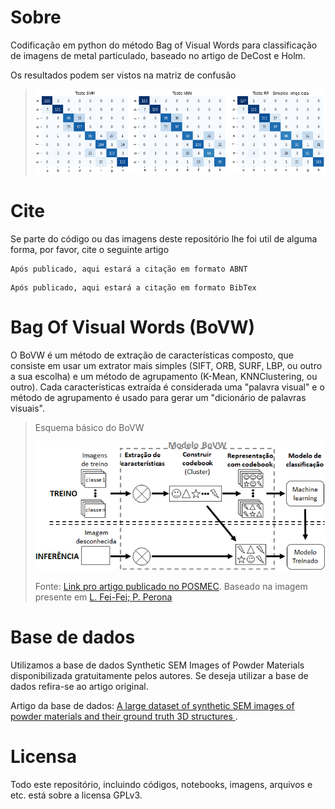 # Sobre
Codificação em python do método Bag of Visual Words para classificação de imagens de metal particulado, baseado no artigo de DeCost e Holm.

Os resultados podem ser vistos na matriz de confusão
> ![plot](./Cinzas_SemOtimizacao_teste.png)

# Cite
Se parte do código ou das imagens deste repositório lhe foi util de alguma forma, por favor, cite o seguinte artigo
```
Após publicado, aqui estará a citação em formato ABNT
```

```
Após publicado, aqui estará a citação em formato BibTex
```

# Bag Of Visual Words (BoVW)
O BoVW é um método de extração de características composto, que consiste em usar um extrator mais simples (SIFT, ORB, SURF, LBP, ou outro a sua escolha) e um método de agrupamento (K-Mean, KNNClustering, ou outro). Cada características extraída é considerada uma "palavra visual" e o método de agrupamento é usado para gerar um "dicionário de palavras visuais".

> Esquema básico do BoVW
> 
> ![plot](./BoVW_fluxogramaMeu.png)
> 
> Fonte: [Link pro artigo publicado no POSMEC](). Baseado na imagem presente em [L. Fei-Fei; P. Perona](https://ieeexplore.ieee.org/document/1467486)

# Base de dados
Utilizamos a base de dados Synthetic SEM Images of Powder Materials disponibilizada gratuitamente pelos autores. Se deseja utilizar a base de dados refira-se ao artigo original.

Artigo da base de dados: [A large dataset of synthetic SEM images of powder materials and their ground truth 3D structures
](https://www.sciencedirect.com/science/article/pii/S2352340916306382?via%3Dihub). 

# Licensa
Todo este repositório, incluindo códigos, notebooks, imagens, arquivos e etc. está sobre a licensa GPLv3.
